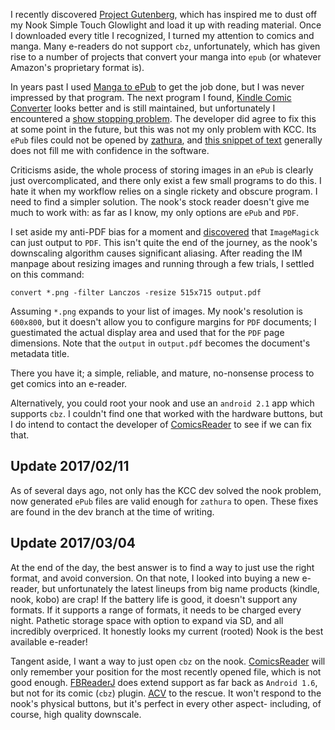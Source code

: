 I recently discovered [Project Gutenberg](http://www.gutenberg.org/), which has inspired me to dust off my Nook Simple Touch Glowlight and load it up with reading material. Once I downloaded every title I recognized, I turned my attention to comics and manga. Many e-readers do not support `cbz`, unfortunately, which has given rise to a number of projects that convert your manga into `epub` (or whatever Amazon's proprietary format is).

<!-- more -->

In years past I used [Manga to ePub](http://mangatoepub.codeplex.com/) to get the job done, but I was never impressed by that program. The next program I found, [Kindle Comic Converter](https://github.com/ciromattia/kcc) looks better and is still maintained, but unfortunately I encountered a [show stopping problem](https://github.com/ciromattia/kcc/issues/217). The developer did agree to fix this at some point in the future, but this was not my only problem with KCC. Its `ePub` files could not be opened by [zathura](https://pwmt.org/projects/zathura/), and [this snippet of text](https://github.com/ciromattia/kcc/wiki/Important-tips#metadata) generally does not fill me with confidence in the software.

Criticisms aside, the whole process of storing images in an `ePub` is clearly just overcomplicated, and there only exist a few small programs to do this. I hate it when my workflow relies on a single rickety and obscure program. I need to find a simpler solution. The nook's stock reader doesn't give me much to work with: as far as I know, my only options are `ePub` and `PDF`.

I set aside my anti-PDF bias for a moment and [discovered](http://stackoverflow.com/questions/8955425/how-can-i-convert-a-series-of-images-to-a-pdf-from-the-command-line-on-linux) that `ImageMagick` can just output to `PDF`. This isn't quite the end of the journey, as the nook's downscaling algorithm causes significant aliasing. After reading the IM manpage about resizing images and running through a few trials, I settled on this command:

`convert *.png -filter Lanczos -resize 515x715 output.pdf`

Assuming `*.png` expands to your list of images. My nook's resolution is `600x800`, but it doesn't allow you to configure margins for `PDF` documents; I guestimated the actual display area and used that for the `PDF` page dimensions. Note that the `output` in `output.pdf` becomes the document's metadata title.

There you have it; a simple, reliable, and mature, no-nonsense process to get comics into an e-reader.

Alternatively, you could root your nook and use an `android 2.1` app which supports `cbz`. I couldn't find one that worked with the hardware buttons, but I do intend to contact the developer of [ComicsReader](http://dev.kervala.net/projects/comicsreader/wiki) to see if we can fix that.

## Update 2017/02/11

As of several days ago, not only has the KCC dev solved the nook problem, now generated `ePub` files are valid enough for `zathura` to open. These fixes are found in the dev branch at the time of writing.

## Update 2017/03/04

At the end of the day, the best answer is to find a way to just use the right format, and avoid conversion. On that note, I looked into buying a new e-reader, but unfortunately the latest lineups from big name products (kindle, nook, kobo) are crap! If the battery life is good, it doesn't support any formats. If it supports a range of formats, it needs to be charged every night. Pathetic storage space with option to expand via SD, and all incredibly overpriced. It honestly looks my current (rooted) Nook is the best available e-reader!

Tangent aside, I want a way to just open `cbz` on the nook. [ComicsReader](http://dev.kervala.net/projects/comicsreader/wiki) will only remember your position for the most recently opened file, which is not good enough. [FBReaderJ](https://fbreader.org/FBReaderJ) does extend support as far back as `Android 1.6`, but not for its comic (`cbz`) plugin. [ACV](https://f-droid.org/wiki/page/net.androidcomics.acv) to the rescue. It won't respond to the nook's physical buttons, but it's perfect in every other aspect- including, of course, high quality downscale.